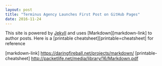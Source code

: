 ```yaml
---
layout: post
title: "Terminus Agency Launches First Post on GitHub Pages"
date: 2016-11-24
---
```


This site is powered by [Jekyll](http://jekyllrb.com) and uses [Markdown][markdown-link] to author posts. Here is a [printable cheatsheet][printable=cheatsheet] for reference

[markdown-link] https://daringfireball.net/projects/markdown/
[printable-cheatsheet] http://packetlife.net/media/library/16/Markdown.pdf
